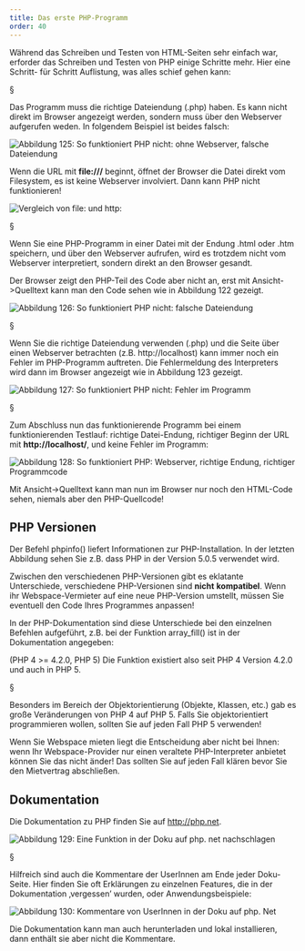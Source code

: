 ```yaml
---
title: Das erste PHP-Programm
order: 40
---
```


Während das Schreiben und Testen von HTML-Seiten sehr einfach war,
erforder das Schreiben und Testen von PHP einige Schritte mehr.
Hier eine Schritt- für Schritt Auflistung, was alles schief gehen kann:

§

Das Programm muss die richtige Dateiendung (.php) haben. Es kann nicht direkt im
Browser angezeigt werden, sondern muss über den Webserver aufgerufen weden. In
folgendem Beispiel ist beides falsch:

![Abbildung 125: So funktioniert PHP nicht: ohne Webserver, falsche Dateiendung](/images/image327.png)

Wenn die URL mit **file:///** beginnt, öffnet der Browser die Datei
direkt vom Filesystem, es ist keine Webserver involviert.  Dann kann PHP nicht
funktionieren!

![Vergleich von file: und http:](/images/php-no-webserver.svg)

§

Wenn Sie eine PHP-Programm in einer Datei mit der Endung .html oder .htm
speichern, und über den Webserver aufrufen, wird es trotzdem nicht vom Webserver 
interpretiert, sondern direkt an den Browser gesandt. 

Der Browser zeigt den PHP-Teil des Code aber nicht an, 
erst mit Ansicht-&gt;Quelltext kann man den Code sehen wie in Abbildung 122 gezeigt.


![Abbildung 126: So funktioniert PHP nicht: falsche Dateiendung](/images/image328.png)

§

Wenn Sie die richtige Dateiendung verwenden (.php) und die Seite über einen Webserver 
betrachten (z.B. http://localhost) kann immer noch ein Fehler im PHP-Programm auftreten. 
Die Fehlermeldung des Interpreters wird dann im Browser angezeigt wie in Abbildung 123 gezeigt.

![Abbildung 127: So funktioniert PHP nicht: Fehler im Programm](/images/image329.png)

§

Zum Abschluss nun das funktionierende Programm bei einem funktionierenden
Testlauf: richtige Datei-Endung, richtiger Beginn der URL mit
**http://localhost/**, und keine Fehler im Programm:


![Abbildung 128: So funktioniert PHP: Webserver, richtige Endung, richtiger Programmcode](/images/image330.png)

Mit Ansicht-&gt;Quelltext kann man nun im Browser nur noch den HTML-Code sehen, niemals aber den PHP-Quellcode!

PHP Versionen
--------------
Der Befehl phpinfo() liefert Informationen zur PHP-Installation. In der letzten Abbildung sehen 
Sie z.B. dass PHP in der Version 5.0.5 verwendet wird.

Zwischen den verschiedenen PHP-Versionen gibt es eklatante Unterschiede, 
verschiedene PHP-Versionen sind **nicht** **kompatibel**. 
Wenn ihr Webspace-Vermieter auf eine 
neue PHP-Version umstellt, müssen Sie eventuell den Code Ihres Programmes
anpassen!

In der PHP-Dokumentation sind diese Unterschiede bei den einzelnen Befehlen 
aufgeführt, z.B. bei der Funktion array_fill() ist in der Dokumentation angegeben: 

(PHP 4 >= 4.2.0, PHP 5)
Die Funktion existiert also seit PHP 4 Version 4.2.0 und auch in PHP 5. 

§

Besonders im Bereich der Objektorientierung (Objekte, Klassen, etc.) 
gab es große Veränderungen von PHP 4 auf PHP 5. Falls Sie objektorientiert 
programmieren wollen, sollten Sie auf jeden Fall PHP 5 verwenden!

Wenn Sie Webspace mieten liegt die Entscheidung aber nicht bei Ihnen: 
wenn Ihr Webspace-Provider nur einen veraltete PHP-Interpreter anbietet
können Sie das nicht änder!
Das sollten Sie auf jeden Fall klären bevor Sie den Mietvertrag abschließen.

Dokumentation
--------------
Die Dokumentation zu PHP finden Sie auf http://php.net.

![Abbildung 129: Eine Funktion in der Doku auf php. net nachschlagen](/images/image331.png)

§

Hilfreich sind auch die Kommentare der UserInnen am Ende jeder Doku-Seite. Hier finden Sie oft Erklärungen zu einzelnen Features, die in der Dokumentation ‚vergessen’ wurden, oder Anwendungsbeispiele:

![Abbildung 130: Kommentare von UserInnen in der Doku auf php. Net](/images/image332.png)

Die Dokumentation kann man auch herunterladen und lokal installieren, dann enthält sie aber nicht die Kommentare.

